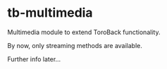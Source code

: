 # tb-multimedia

Multimedia module to extend ToroBack functionality.

By now, only streaming methods are available.

Further info later...

